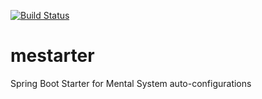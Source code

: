 [![Build Status](http://ci.teammental.com/job/mental-party/mestarter/master/badge/icon)](http://ci.teammental.com/job/mental-party/mestarter/master)

# mestarter
Spring Boot Starter for Mental System auto-configurations

